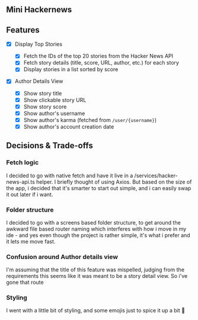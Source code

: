 ## Mini Hackernews

## Features

- [x] Display Top Stories

  - [x] Fetch the IDs of the top 20 stories from the Hacker News API
  - [x] Fetch story details (title, score, URL, author, etc.) for each story
  - [x] Display stories in a list sorted by score

- [x] Author Details View
  - [x] Show story title
  - [x] Show clickable story URL
  - [x] Show story score
  - [x] Show author's username
  - [x] Show author's karma (fetched from `/user/{username}`)
  - [x] Show author's account creation date

## Decisions & Trade-offs

### Fetch logic

I decided to go with native fetch and have it live in a /services/hacker-news-api.ts helper. I briefly thought of using Axios. But based on the size of the app, i decided that it's smarter to start out simple, and i can easily swap it out later if i want.

### Folder structure

I decided to go with a screens based folder structure, to get around the awkward file based router naming which interferes with how i move in my ide - and yes even though the project is rather simple, it's what i prefer and it lets me move fast.

### Confusion around Author details view

I'm assuming that the title of this feature was mispelled, judging from the requirements this seems like it was meant to be a story detail view. So i've gone that route

### Styling

I went with a little bit of styling, and some emojis just to spice it up a bit 🥳
